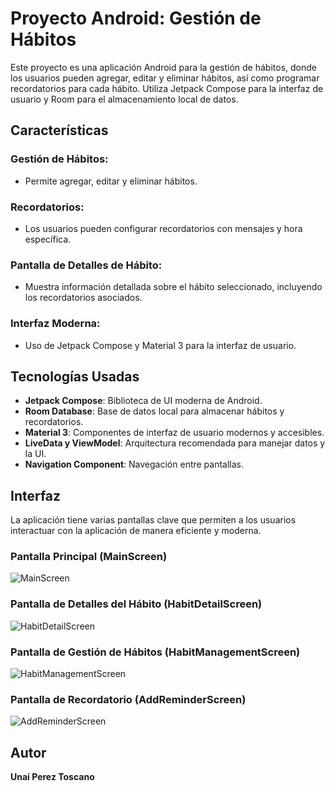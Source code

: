 # Proyecto Android: Gestión de Hábitos

Este proyecto es una aplicación Android para la gestión de hábitos, donde los usuarios pueden agregar, editar y eliminar hábitos, así como programar recordatorios para cada hábito. Utiliza Jetpack Compose para la interfaz de usuario y Room para el almacenamiento local de datos.

## Características

### Gestión de Hábitos:
- Permite agregar, editar y eliminar hábitos.

### Recordatorios:
- Los usuarios pueden configurar recordatorios con mensajes y hora específica.

### Pantalla de Detalles de Hábito:
- Muestra información detallada sobre el hábito seleccionado, incluyendo los recordatorios asociados.

### Interfaz Moderna:
- Uso de Jetpack Compose y Material 3 para la interfaz de usuario.

## Tecnologías Usadas

- **Jetpack Compose**: Biblioteca de UI moderna de Android.
- **Room Database**: Base de datos local para almacenar hábitos y recordatorios.
- **Material 3**: Componentes de interfaz de usuario modernos y accesibles.
- **LiveData y ViewModel**: Arquitectura recomendada para manejar datos y la UI.
- **Navigation Component**: Navegación entre pantallas.

## Interfaz

La aplicación tiene varias pantallas clave que permiten a los usuarios interactuar con la aplicación de manera eficiente y moderna.

### Pantalla Principal (MainScreen)
![MainScreen](https://github.com/unai5665/ProyectoAndroidFinal/blob/master/MainScreen.PNG)


### Pantalla de Detalles del Hábito (HabitDetailScreen)
![HabitDetailScreen]()


### Pantalla de Gestión de Hábitos (HabitManagementScreen)
![HabitManagementScreen](https://github.com/unai5665/ProyectoAndroidFinal/blob/master/HabitManagementScreen.PNG)


### Pantalla de Recordatorio (AddReminderScreen)
![AddReminderScreen](https://github.com/unai5665/ProyectoAndroidFinal/blob/master/AddReminderScreen.PNG)


## Autor
**Unai Perez Toscano**
